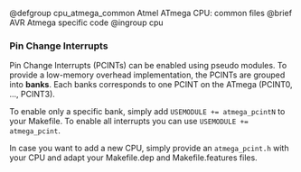 @defgroup   cpu_atmega_common Atmel ATmega CPU: common files
@brief      AVR Atmega specific code
@ingroup    cpu

### Pin Change Interrupts

Pin Change Interrupts (PCINTs) can be enabled using pseudo modules. To provide
a low-memory overhead implementation, the PCINTs are grouped into **banks**.
Each banks corresponds to one PCINT on the ATmega (PCINT0, ..., PCINT3).

To enable only a specific bank, simply add `USEMODULE += atmega_pcintN` to your
Makefile. To enable all interrupts you can use `USEMODULE += atmega_pcint`.

In case you want to add a new CPU, simply provide an `atmega_pcint.h` with your
CPU and adapt your Makefile.dep and Makefile.features files.
